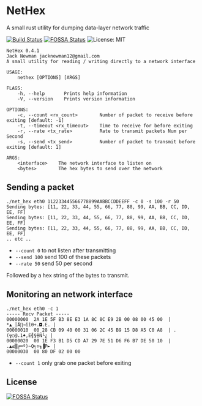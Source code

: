 # NetHex
A small rust utility for dumping data-layer network traffic

[![Build Status](https://travis-ci.org/JackNewman12/NetHex.svg?branch=master)](https://travis-ci.org/JackNewman12/NetHex)
[![FOSSA Status](https://app.fossa.io/api/projects/git%2Bgithub.com%2FJackNewman12%2FNetHex.svg?type=shield)](https://app.fossa.io/projects/git%2Bgithub.com%2FJackNewman12%2FNetHex?ref=badge_shield)
![License: MIT](https://img.shields.io/badge/License-MIT-brightgreen.svg)

```
NetHex 0.4.1
Jack Newman jacknewman12@gmail.com
A small utility for reading / writing directly to a network interface

USAGE:
    nethex [OPTIONS] [ARGS]

FLAGS:
    -h, --help       Prints help information
    -V, --version    Prints version information

OPTIONS:
    -c, --count <rx_count>        Number of packet to receive before exiting [default: -1]
    -t, --timeout <rx_timeout>    Time to receive for before exiting
    -r, --rate <tx_rate>          Rate to transmit packets Num per Second
    -s, --send <tx_send>          Number of packet to transmit before exiting [default: 1]

ARGS:
    <interface>    The network interface to listen on
    <bytes>        The hex bytes to send over the network
```


## Sending a packet
```
./net_hex eth0 112233445566778899AABBCCDDEEFF -c 0 -s 100 -r 50
Sending bytes: [11, 22, 33, 44, 55, 66, 77, 88, 99, AA, BB, CC, DD, EE, FF]
Sending bytes: [11, 22, 33, 44, 55, 66, 77, 88, 99, AA, BB, CC, DD, EE, FF]
Sending bytes: [11, 22, 33, 44, 55, 66, 77, 88, 99, AA, BB, CC, DD, EE, FF]
.. etc ..
```
* `--count 0` to not listen after transmitting
* `--send 100` send 100 of these packets
* `--rate 50` send 50 per second


Followed by a hex string of the bytes to transmit.

## Monitoring an network interface
```
./net_hex eth0 -c 1
----- Recv Packet -----
00000000  2A 1E 5F B3 8E E3 1A 8C 8C E9 2B 00 08 00 45 00  | *▲_│Ä∏→îîθ+.◘.E. |
00000010  00 28 CB 09 40 00 31 06 2C 45 B9 15 D8 A5 C0 A8  | .(╦○@.1♠,E╣§╪Ñ└¿ |
00000020  00 1E F3 B1 D5 CD A7 29 7E 51 D6 F6 B7 DE 50 10  | .▲≤▒╒═º)~Q╕÷╖▐P► |
00000030  00 80 DF 02 00 00       
```
* `--count 1` only grab one packet before exiting

## License
[![FOSSA Status](https://app.fossa.io/api/projects/git%2Bgithub.com%2FJackNewman12%2FNetHex.svg?type=large)](https://app.fossa.io/projects/git%2Bgithub.com%2FJackNewman12%2FNetHex?ref=badge_large)
